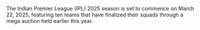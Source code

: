 The Indian Premier League (IPL) 2025 season is set to commence on March 22, 2025, featuring ten teams that have finalized their squads through a mega auction held earlier this year. 
